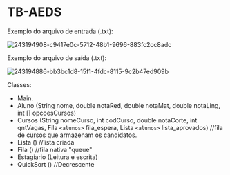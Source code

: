 # TB-AEDS



Exemplo do arquivo de entrada (.txt):</p>
![243194908-c9417e0c-5712-48b1-9696-883fc2cc8adc](https://github.com/arttturslv/TB-AEDS/assets/115251355/3fe545d5-3320-45fe-a14f-6ff97ace8ba5)

Exemplo do arquivo de saída (.txt):</p>
![243194886-bb3bc1d8-15f1-4fdc-8115-9c2b47ed909b](https://github.com/arttturslv/TB-AEDS/assets/115251355/40903299-88fe-496e-b6a3-48fb39ab53f0)

Classes:
+ Main.
+ Aluno (String nome, double notaRed, double notaMat, double notaLing, int [] opcoesCursos)
+ Cursos (String nomeCurso, int codCurso, double notaCorte, int qntVagas, Fila ````<alunos>```` fila_espera, Lista ````<alunos>```` lista_aprovados) //fila de cursos que armazenam os candidatos.
+ Lista () //lista criada
+ Fila () //fila nativa "queue"
+ Estagiario (Leitura e escrita)
+ QuickSort () //Decrescente 
